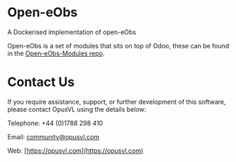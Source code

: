 # Open-eObs
A Dockerised implementation of open-eObs

Open-eObs is a set of modules that sits on top of Odoo, these can be found in the [Open-eObs-Modules repo](https://github.com/OpusVL/Open-eObs-Modules).


# Contact Us

If you require assistance, support, or further development of this software, please contact OpusVL using the details below:

Telephone: +44 (0)1788 298 410

Email: [community@opusvl.com](mailto://community@opusvl.com)

Web: [https://opusvl.com](https://opusvl.com)
